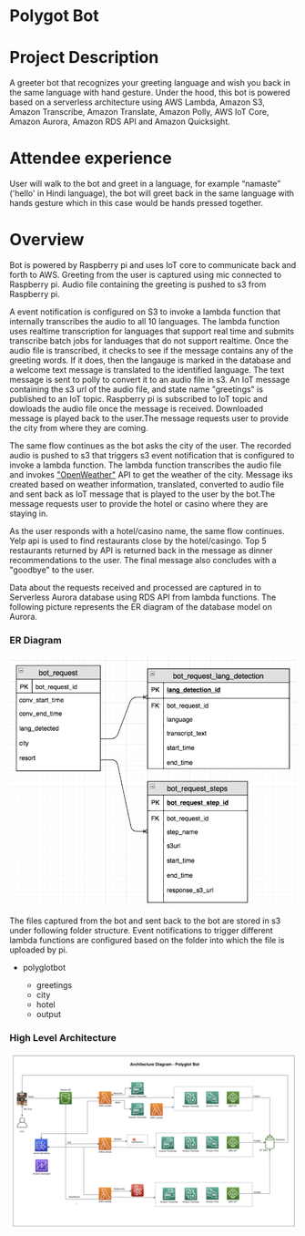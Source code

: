 # Polygot Bot

# Project Description
A greeter bot that recognizes your greeting language and wish you back in the same language with hand gesture. Under the hood, this bot is powered based on a serverless architecture using AWS Lambda, Amazon S3, Amazon Transcribe, Amazon Translate, Amazon Polly, AWS IoT Core,
Amazon Aurora, Amazon RDS API and Amazon Quicksight.

# Attendee experience 
User will walk to the bot and greet in a language, for example “namaste” ('hello' in Hindi language), the bot will greet back in the same language with hands gesture which in this case would be hands pressed together. 

# Overview
Bot is powered by Raspberry pi and uses IoT core to communicate back and forth to AWS. Greeting from the user is captured using mic connected to Raspberry pi. Audio file containing the greeting is pushed to s3 from Raspberry pi. 

A event notification is configured on S3 to invoke a lambda function that internally transcribes the audio to all 10 languages. The lambda function uses realtime transcription for languages that support real time and submits transcribe batch jobs for landuages that do not support realtime. Once the audio file is transcribed, it checks to see if the message contains any of the greeting words. If it does, then the langauge is marked in the database and a welcome text message is translated to the identified language. The text message is sent to polly to convert it to an audio file in s3. An IoT message containing the s3 url of the audio file, and state name "greetings" is published to an IoT topic. Raspberry pi is subscribed to IoT topic and dowloads the audio file once the message is received. Downloaded message is played back to the user.The message requests user to provide the city from where they are coming.

The same flow continues as the bot asks the city of the user. The recorded audio is pushed to s3 that triggers s3 event notification that is configured to invoke a lambda function. The lambda function transcribes the audio file and invokes ["OpenWeather"](#https://openweathermap.org/) API to get the weather of the city. Message iks created based on weather information, translated, converted to audio file and sent back as IoT message that is played to the user by the bot.The message requests user to provide the hotel or casino  where they are staying in.

As the user responds with a hotel/casino name, the same flow continues. Yelp api is used to find restaurants close by the hotel/casingo. Top 5 restaurants returned by API is returned back in the message as dinner recommendations to the user. The final message also concludes with a "goodbye" to the user.

Data about the requests received and processed are captured in to Serverless Aurora database using RDS API from lambda functions. The following picture represents the ER diagram of the database model on Aurora.

### ER Diagram
![ER Diagram](images/ErDiagram.jpg "ER Diagram")

The files captured from the bot and sent back to the bot are stored in s3 under following folder structure. Event notifications to trigger different lambda functions are configured based on the folder into which the file is uploaded by pi. 

<ul>
<li>polyglotbot</li>
<ul>
 <li>greetings</li>
 <li>city</li>
 <li>hotel</li>
 <li>output</li>
 </ul>
 </ul>

### High Level Architecture
![High Level Architecture](images/Architecture.jpg "High Level Architecture")
